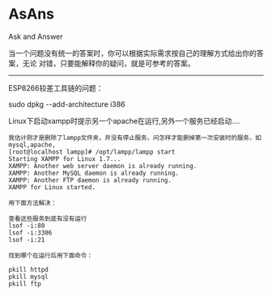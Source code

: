 AsAns
=====

Ask and Answer

当一个问题没有统一的答案时，你可以根据实际需求按自己的理解方式给出你的答案，无论
对错，只要能解释你的疑问，就是可参考的答案。

--------------------------------------------------------------------------------

ESP8266较差工具链的问题：

  sudo dpkg --add-architecture i386

Linux下启动xampp时提示另一个apache在运行,另外一个服务已经启动....

    我估计刚才是删除了lampp文件夹，并没有停止服务，问怎样才能删掉第一次安装时的服务，如mysql,apache,
    [root@localhost lampp]# /opt/lampp/lampp start
    Starting XAMPP for Linux 1.7...
    XAMPP: Another web server daemon is already running.
    XAMPP: Another MySQL daemon is already running.
    XAMPP: Another FTP daemon is already running.
    XAMPP for Linux started.
    
    用下面方法解决：
    
    查看这些服务到底有没有运行
    lsof -i:80
    lsof -i:3306
    lsof -i:21
    
    找到哪个在运行后用下面命令：
    
    pkill httpd
    pkill mysql
    pkill ftp
    
